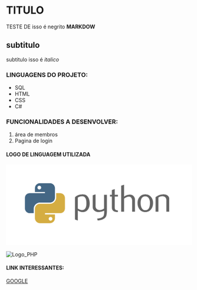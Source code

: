 # TITULO
TESTE DE  isso é negrito **MARKDOW**
## subtitulo
subtitulo isso é *italico*


### LINGUAGENS DO PROJETO:
* SQL
* HTML
* CSS
* C#


### FUNCIONALIDADES A DESENVOLVER:
1. área de membros
2. Pagina de login
 
#### LOGO DE LINGUAGEM UTILIZADA

![Logo_Python](img/python.png) 

![Logo_PHP](https://pt.m.wikipedia.org/wiki/Ficheiro:PHP-logo.svg)

#### LINK INTERESSANTES:
[GOOGLE](https://www.google.com.br/)